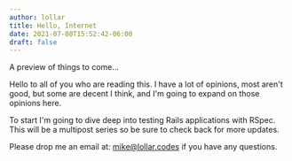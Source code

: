 ```yaml
---
author: lollar
title: Hello, Internet
date: 2021-07-08T15:52:42-06:00
draft: false
---
```

A preview of things to come...
<!--more-->
Hello to all of you who are reading this. I have a lot of opinions, most aren't good, but some are decent I think, and I'm going to expand on those opinions here.

To start I'm going to dive deep into testing Rails applications with RSpec. This will be a multipost series so be sure to check back for more updates. 

Please drop me an email at: mike@lollar.codes if you have any questions.
